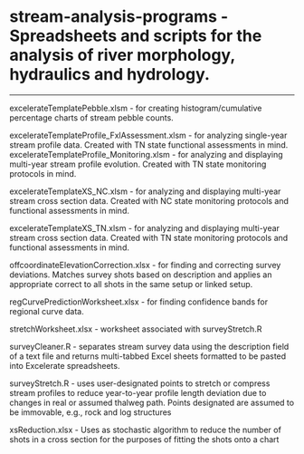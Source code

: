 # stream-analysis-programs - Spreadsheets and scripts for the analysis of river morphology, hydraulics and hydrology.
---
excelerateTemplatePebble.xlsm - for creating histogram/cumulative percentage charts of stream pebble counts.

excelerateTemplateProfile_FxlAssessment.xlsm	- for analyzing single-year stream profile data. Created with TN state functional assessments in mind.
excelerateTemplateProfile_Monitoring.xlsm - for analyzing and displaying multi-year stream profile evolution. Created with TN state monitoring protocols in mind.

excelerateTemplateXS_NC.xlsm	- for analyzing and displaying multi-year stream cross section data. Created with NC state monitoring protocols and functional assessments in mind.

excelerateTemplateXS_TN.xlsm - for analyzing and displaying multi-year stream cross section data. Created with TN state monitoring protocols and functional assessments in mind.

offcoordinateElevationCorrection.xlsx	- for finding and correcting survey deviations. Matches survey shots based on description and applies an appropriate correct to all shots in the same setup or linked setup.

regCurvePredictionWorksheet.xlsx	- for finding confidence bands for regional curve data.

stretchWorksheet.xlsx	- worksheet associated with surveyStretch.R

surveyCleaner.R	- separates stream survey data using the description field of a text file and returns multi-tabbed Excel sheets formatted to be pasted into Excelerate spreadsheets.

surveyStretch.R	- uses user-designated points to stretch or compress stream profiles to reduce year-to-year profile length deviation due to changes in real or assumed thalweg path. Points designated are assumed to be immovable, e.g., rock and log structures

xsReduction.xlsx - Uses as stochastic algorithm to reduce the number of shots in a cross section for the purposes of fitting the shots onto a chart
